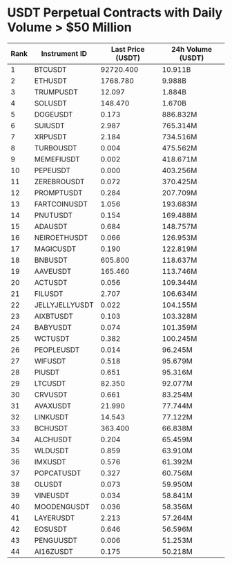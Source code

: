 # USDT Perpetual Contracts with Daily Volume > $50 Million

| Rank | Instrument ID | Last Price (USDT) | 24h Volume (USDT) |
|------|---------------|-------------------|-------------------|
| 1 | BTCUSDT | 92720.400 | 10.911B |
| 2 | ETHUSDT | 1768.780 | 9.988B |
| 3 | TRUMPUSDT | 12.097 | 1.884B |
| 4 | SOLUSDT | 148.470 | 1.670B |
| 5 | DOGEUSDT | 0.173 | 886.832M |
| 6 | SUIUSDT | 2.987 | 765.314M |
| 7 | XRPUSDT | 2.184 | 734.516M |
| 8 | TURBOUSDT | 0.004 | 475.562M |
| 9 | MEMEFIUSDT | 0.002 | 418.671M |
| 10 | PEPEUSDT | 0.000 | 403.256M |
| 11 | ZEREBROUSDT | 0.072 | 370.425M |
| 12 | PROMPTUSDT | 0.284 | 207.709M |
| 13 | FARTCOINUSDT | 1.056 | 193.683M |
| 14 | PNUTUSDT | 0.154 | 169.488M |
| 15 | ADAUSDT | 0.684 | 148.757M |
| 16 | NEIROETHUSDT | 0.066 | 126.953M |
| 17 | MAGICUSDT | 0.190 | 122.819M |
| 18 | BNBUSDT | 605.800 | 118.637M |
| 19 | AAVEUSDT | 165.460 | 113.746M |
| 20 | ACTUSDT | 0.056 | 109.344M |
| 21 | FILUSDT | 2.707 | 106.634M |
| 22 | JELLYJELLYUSDT | 0.022 | 104.155M |
| 23 | AIXBTUSDT | 0.103 | 103.328M |
| 24 | BABYUSDT | 0.074 | 101.359M |
| 25 | WCTUSDT | 0.382 | 100.245M |
| 26 | PEOPLEUSDT | 0.014 | 96.245M |
| 27 | WIFUSDT | 0.518 | 95.679M |
| 28 | PIUSDT | 0.651 | 95.316M |
| 29 | LTCUSDT | 82.350 | 92.077M |
| 30 | CRVUSDT | 0.661 | 83.254M |
| 31 | AVAXUSDT | 21.990 | 77.744M |
| 32 | LINKUSDT | 14.543 | 77.122M |
| 33 | BCHUSDT | 363.400 | 66.838M |
| 34 | ALCHUSDT | 0.204 | 65.459M |
| 35 | WLDUSDT | 0.859 | 63.910M |
| 36 | IMXUSDT | 0.576 | 61.392M |
| 37 | POPCATUSDT | 0.327 | 60.756M |
| 38 | OLUSDT | 0.073 | 59.950M |
| 39 | VINEUSDT | 0.034 | 58.841M |
| 40 | MOODENGUSDT | 0.036 | 58.356M |
| 41 | LAYERUSDT | 2.213 | 57.264M |
| 42 | EOSUSDT | 0.646 | 56.596M |
| 43 | PENGUUSDT | 0.006 | 51.253M |
| 44 | AI16ZUSDT | 0.175 | 50.218M |
